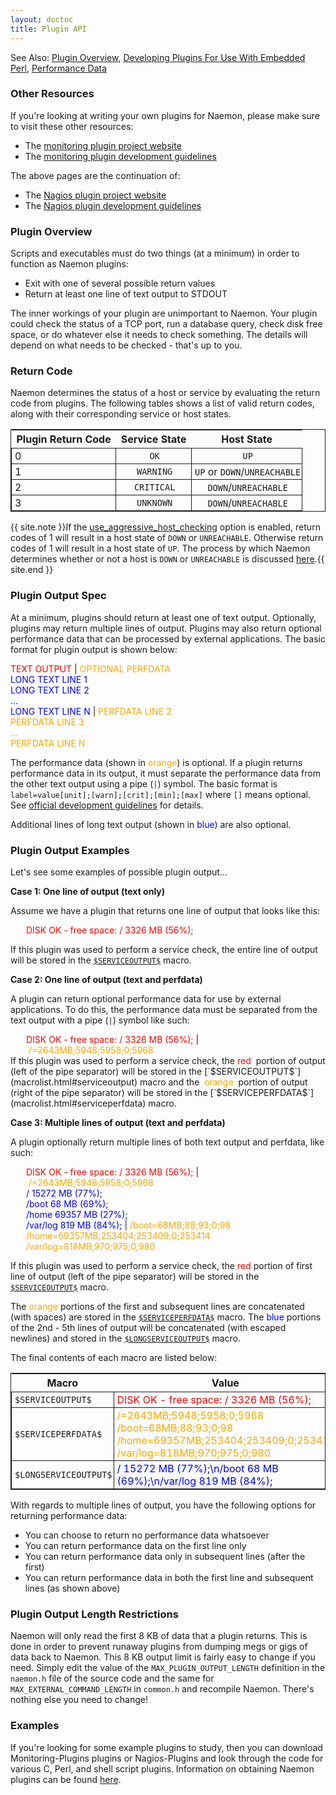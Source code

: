 ```yaml
---
layout: doctoc
title: Plugin API
---
```

<style>table, td { border: 1px solid; } td { padding: 2px; padding-left: 5px; }</style>
<span class="glyphicon glyphicon-arrow-right"></span> See Also: [Plugin Overview](plugins.html), [Developing Plugins For Use With Embedded Perl](epnplugins.html), [Performance Data](perfdata.html)

### Other Resources

If you're looking at writing your own plugins for Naemon, please make sure to visit these other resources:

* The [monitoring plugin project website](https://monitoring-plugins.org/)
* The [monitoring plugin development guidelines](https://monitoring-plugins.org/doc/guidelines.html)

The above pages are the continuation of:

* The [Nagios plugin project website](https://nagios-plugins.org)
* The [Nagios plugin development guidelines](https://nagios-plugins.org/doc/guidelines.html)

### Plugin Overview

Scripts and executables must do two things (at a minimum) in order to function as Naemon plugins:

* Exit with one of several possible return values
* Return at least one line of text output to STDOUT

The inner workings of your plugin are unimportant to Naemon.  Your plugin could check the status of a TCP port, run a database query, check disk free space, or do whatever else it needs to check something.   The details will depend on what needs to be checked - that's up to you.

### Return Code

Naemon determines the status of a host or service by evaluating the return code from plugins.  The following tables shows a list of valid return codes, along with their corresponding service or host states.

| Plugin Return Code | Service State | Host State                   |
|--------------------|:-------------:|:----------------------------:|
| 0                  | `OK`          | `UP`                         |
| 1                  | `WARNING`     | `UP` or `DOWN`/`UNREACHABLE` |
| 2                  | `CRITICAL`    | `DOWN`/`UNREACHABLE`         |
| 3                  | `UNKNOWN`     | `DOWN`/`UNREACHABLE`         |

{{ site.note }}If the [use_aggressive_host_checking](configmain.html#use_aggressive_host_checking) option is enabled, return codes of 1 will result in a host state of `DOWN` or `UNREACHABLE`.  Otherwise return codes of 1 will result in a host state of `UP`.  The process by which Naemon determines whether or not a host is `DOWN` or `UNREACHABLE` is discussed [here](networkreachability.html).{{ site.end }}

### Plugin Output Spec

At a minimum, plugins should return at least one of text output.  Optionally, plugins may return multiple lines of output.  Plugins may also return optional performance data that can be processed by external applications.  The basic format for plugin output is shown below:

<p><font color="red">TEXT OUTPUT</font> | <font color="#FFA500">OPTIONAL PERFDATA</font><br>
<font color="blue">LONG TEXT LINE 1<br>
LONG TEXT LINE 2<br>
...<br>
LONG TEXT LINE N  </font>| <font color="#FFA500">PERFDATA LINE 2</font><br>
<font color="#FFA500">PERFDATA LINE 3<br>
...<br>
PERFDATA LINE N</font>
</p>

The performance data (shown in <font color="#FFA500">orange</font>) is optional.  If a plugin returns performance data in its output, it must separate the performance data from the other text output using a pipe (`|`) symbol.  The basic format is `label=value[unit];[warn];[crit];[min];[max]` where `[]` means optional.  See [official development guidelines](https://monitoring-plugins.org/doc/guidelines.html#AEN201) for details.

Additional lines of long text output (shown in <font color="blue">blue</font>) are also optional.

### Plugin Output Examples

Let's see some examples of possible plugin output...

**Case 1: One line of output (text only)**

Assume we have a plugin that returns one line of output that looks like this:

<div style="padding: 0 0 0 25px;">
<div style="display: inline; color: red;">DISK OK - free space: / 3326 MB (56%);</div>
</div>

If this plugin was used to perform a service check, the entire line of output will be stored in the [`$SERVICEOUTPUT$`](macrolist.html#serviceoutput) macro.

**Case 2: One line of output (text and perfdata)**

A plugin can return optional performance data for use by external applications.  To do this, the performance data must be separated from the text output with a pipe (`|`) symbol like such:

<div style="padding: 0 0 0 25px;">
<div style="display: inline; color: red;">DISK OK - free space: / 3326 MB (56%);</div><div style="display: inline;">&nbsp;|&nbsp;</div><div style="display: inline; color: orange;">/=2643MB;5948;5958;0;5968</div>
</div>

<div style="float: left;">If this plugin was used to perform a service check, the</div>
<div style="display: inline; color: red;">&nbsp;red&nbsp;</div>
<div style="display: inline;">portion of output (left of the pipe separator) will be stored in the [`$SERVICEOUTPUT$`](macrolist.html#serviceoutput) macro and the</div>
<div style="color: orange; display: inline;">&nbsp;orange&nbsp;</div>
<div style="display: inline;">portion of output (right of the pipe separator) will be stored in the [`$SERVICEPERFDATA$`](macrolist.html#serviceperfdata) macro.</div>

**Case 3: Multiple lines of output (text and perfdata)**

A plugin optionally return multiple lines of both text output and perfdata, like such:

<div style="padding: 0 0 0 25px;">
<font color="red">DISK OK - free space: / 3326 MB (56%);</font>&nbsp;|&nbsp;<font color="#FFA500">/=2643MB;5948;5958;0;5968</font><br>
<font color="blue">/ 15272 MB (77%);</font><br>
<font color="blue">/boot 68 MB (69%);</font><br>
<font color="blue">/home 69357 MB (27%);</font><br>
<font color="blue">/var/log 819 MB (84%);</font>&nbsp;|&nbsp;<font color="#FFA500">/boot=68MB;88;93;0;98</font><br>
<font color="#FFA500">/home=69357MB;253404;253409;0;253414 </font><br>
<font color="#FFA500">/var/log=818MB;970;975;0;980</font><br>
</div>

If this plugin was used to perform a service check, the <font color="red">red</font> portion of first line of output (left of the pipe separator) will be stored in the [`$SERVICEOUTPUT$`](macrolist.html#serviceoutput) macro.

The <font color="#FFA500">orange</font> portions of the first and subsequent lines are concatenated (with spaces) are stored in the [`$SERVICEPERFDATA$`](macrolist.html#serviceperfdata) macro.  The <font color="blue">blue</font> portions of the 2nd - 5th lines of output will be concatenated (with escaped newlines) and stored in the [`$LONGSERVICEOUTPUT$`](macrolist.html#longserviceoutput) macro.

The final contents of each macro are listed below:

| Macro | Value |
|-------|-----------------------------------|
| `$SERVICEOUTPUT$`     | <font color="red">DISK OK - free space: / 3326 MB (56%);</font> |
| `$SERVICEPERFDATA$`   | <font color="#FFA500">/=2643MB;5948;5958;0;5968 /boot=68MB;88;93;0;98 /home=69357MB;253404;253409;0;253414 /var/log=818MB;970;975;0;980</font> |
| `$LONGSERVICEOUTPUT$` | <font color="blue">/ 15272 MB (77%);\n/boot 68 MB (69%);\n/var/log 819 MB (84%);</font> |

With regards to multiple lines of output, you have the following options for returning performance data:

* You can choose to return no performance data whatsoever
* You can return performance data on the first line only
* You can return performance data only in subsequent lines (after the first)
* You can return performance data in both the first line and subsequent lines (as shown above)

### Plugin Output Length Restrictions

Naemon will only read the first 8 KB of data that a plugin returns. This is done in order to prevent runaway plugins from dumping megs or gigs of data back to Naemon. This 8 KB output limit is fairly easy to change if you need.  Simply edit the value of the `MAX_PLUGIN_OUTPUT_LENGTH` definition in the `naemon.h` file of the source code and the same for `MAX_EXTERNAL_COMMAND_LENGTH` in `common.h` and recompile Naemon.  There's nothing else you need to change!

### Examples

If you're looking for some example plugins to study, then you can download Monitoring-Plugins plugins or Nagios-Plugins and look through the code for various C, Perl, and shell script plugins.  Information on obtaining Naemon plugins can be found [here](plugins.html).
